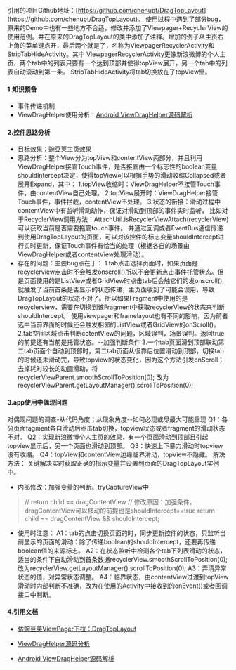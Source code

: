 引用的项目Github地址：[https://github.com/chenupt/DragTopLayout](https://github.com/chenupt/DragTopLayout)。
使用过程中遇到了部分bug，原来的Demo中也有一些地方不合适，修改并添加了Viewpager+RecyclerView的使用范例。并在原来的DragTopLayout的类中添加了注释。增加的例子从主页右上角的菜单键点开，最后两个就是了，名称为ViewpagerRecyclerActivity和StripTabHideActivity。其中
ViewpagerRecyclerActivity更像新浪微博的个人主页，两个tab中的列表只要有一个达到顶部并使得topView展开，另一个tab中的列表自动滚动到第一条。
StripTabHideActivity将tab切换放在了topView里。

#### 1.知识预备
* 事件传递机制
* ViewDragHelper使用分析：[Android ViewDragHelper源码解析](http://www.cnblogs.com/lqstayreal/p/4500219.html)

#### 2.控件思路分析
* 目标效果：豌豆荚主页效果
* 思路分析：整个View分为topView和contentView两部分，并且利用ViewDragHelper接管Touch事件，是否接管由一个标志性的boolean变量shouldIntercept决定，使得topView可以根据手势的滑动收缩Collapsed或者展开Expand，其中：
1.topView收缩时：ViewDragHelper不接管Touch事件，由contentView自己处理。
2.topView展开时：ViewDragHelper接管Touch事件，事件拦截，contentView不处理。
3.状态的衔接：滑动过程中contentView中有监听滑动动作，保证对滑动到顶部的事件实时监听，
比如对于RecyclerView调用方法：AttachUtil.isRecyclerViewAttach(recyclerView)可以获取当前是否需要拖管touch事件。
并通过回调或者EventBus通信传递到使用DragTopLayout的页面，可以对该控件的标志变量shouldIntercept进行实时更新，保证Touch事件有恰当的处理（根据各自的场景由ViewDragHelper或者contentView处理滑动）。
* 存在的问题：主要bug点在于：
1.tab点击选择页面时，如果页面是recyclerview点击时不会触发onscroll()所以不会更新点击事件托管状态。但是页面使用的是ListView或者GridView时点击tab后会触它们的发onscroll(),就触发了当前首条是否显示的状态传递，主页面收到了可能会误用，导致DragTopLayout的状态不对了。所以如果Fragment中使用的是recyclerview，需要在切换到该Fragment中获取recyclerView的状态来判断shouldIntercept。
使用viewpager和framelayout也有不同的影响，因为前者选中当前界面的时候还会触发相邻的ListView或者GridView的onScroll()。
2.tab空间区域点击判断cotentView的问题，区域误判，场景误判。返回true的前提还有当前是托管状态。--加强判断条件
3.一个tab页面滑到顶部联动第二tab页面个自动到顶部时，第二tab页面从很靠后位置滑动到顶部，切换tab的时候还未滑动完，导致topview的状态变化，因为这个方法引发onScroll；去掉耗时较长的动画滑动，将recyclerViewParent.smoothScrollToPosition(0);
改为recyclerViewParent.getLayoutManager().scrollToPosition(0);

#### 3.app使用中偶现问题
对偶现问题的调查-从代码角度；从现象角度--如何必现或尽最大可能重现
Q1：各分页面fagment各自滑动后点击tab切换，topview状态或者fragment的滑动状态不对。
Q2：实现新浪微博个人主页的效果，有一个页面滑动到顶部且引起topview显示后，另一个页面也滑动到顶部。
Q3：快速上下暴力滑动时topview没有收缩。
Q4：topView和contentView边缘临界滑动，topView不隐藏。
解决方法：
关键解决实时获取正确的指示变量并设置到页面的DragTopLayout实例中。
* 内部修改：加强变量的判断。tryCaptureView中
>// return child == dragContentView
// 修改原因：加强条件，dragContentView可以移动的前提也是shouldIntercept==true
return child == dragContentView && shouldIntercept;
* 使用时注意：
A1：tab的点击切换页面的时，同步更新控件的状态，只监听当前显示的页面的滑动：除了传递boolean的shouldIntercept，还要再传递boolean值的来源标志。
A2：在状态监听中检测各个tab下列表滑动的状态，适当的条件下自动滑动到首条数据recyclerView.smoothScrollToPosition(0);改为recyclerView.getLayoutManager().scrollToPosition(0);
A3：弄清异常状态的值，对异常状态调整。
A4：临界状态，由contentView过渡到topView滑动时内部判断不准确，改为在使用的Activity中接收到的onEvent()或者回调接口中判断。

#### 4.引用文档
* [仿豌豆荚ViewPager下拉：DragTopLayout](http://www.open-open.com/lib/view/open1422430262923.html)

* [ViewDragHelper源码分析](http://www.jianshu.com/p/07d717ef0b28?utm_campaign=hugo&utm_medium=reader_share&utm_content=note)

* [Android ViewDragHelper源码解析](http://www.cnblogs.com/lqstayreal/p/4500219.html)

